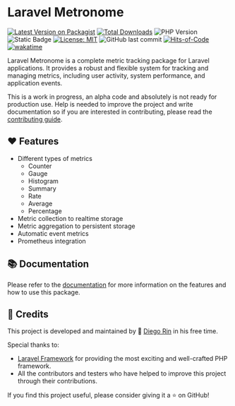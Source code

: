 # Laravel Metronome

[![Latest Version on Packagist](https://img.shields.io/packagist/v/diego-ninja/laravel-metronome.svg?style=flat&color=blue)](https://packagist.org/packages/diego-ninja/laravel-metronome)
[![Total Downloads](https://img.shields.io/packagist/dt/diego-ninja/laravel-metronome.svg?style=flat&color=blue)](https://packagist.org/packages/diego-ninja/laravel-metronome)
![PHP Version](https://img.shields.io/packagist/php-v/diego-ninja/laravel-metronome.svg?style=flat&color=blue)
![Static Badge](https://img.shields.io/badge/laravel-10-blue)
[![License: MIT](https://img.shields.io/badge/License-MIT-blue.svg)](https://opensource.org/licenses/MIT)
![GitHub last commit](https://img.shields.io/github/last-commit/diego-ninja/laravel-metronome?color=blue)
[![Hits-of-Code](https://hitsofcode.com/github/diego-ninja/laravel-metronome?branch=main&label=hits-of-code)](https://hitsofcode.com/github/diego-ninja/laravel-devices/view?branch=main&label=Hits-of-Code&color=blue)
[![wakatime](https://wakatime.com/badge/user/bd65f055-c9f3-4f73-92aa-3c9810f70cc3/project/fe1fb5f3-4721-488e-a81e-b95cc0924ae3.svg)](https://wakatime.com/badge/user/bd65f055-c9f3-4f73-92aa-3c9810f70cc3/project/fe1fb5f3-4721-488e-a81e-b95cc0924ae3)

Laravel Metronome is a complete metric tracking package for Laravel applications. It provides a robust and flexible system for tracking and managing metrics, including user activity, system performance, and application events.

This is a work in progress, an alpha code and absolutely is not ready for production use.  Help is needed to improve the project and write documentation so if you are interested in contributing, please read the [contributing guide](./docs/contributing.md).

## ❤️ Features

* Different types of metrics
  * Counter
  * Gauge
  * Histogram
  * Summary
  * Rate
  * Average
  * Percentage
* Metric collection to realtime storage
* Metric aggregation to persistent storage
* Automatic event metrics
* Prometheus integration

## 📚 Documentation

Please refer to the [documentation](./docs/README.md) for more information on the features and how to use this package.


## 🙏 Credits

This project is developed and maintained by 🥷 [Diego Rin](https://diego.ninja) in his free time.

Special thanks to:

- [Laravel Framework](https://laravel.com/) for providing the most exciting and well-crafted PHP framework.
- All the contributors and testers who have helped to improve this project through their contributions.

If you find this project useful, please consider giving it a ⭐ on GitHub!
